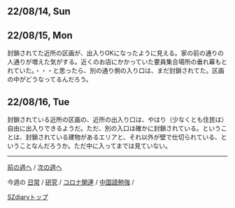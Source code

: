 ## 22/08/14, Sun


## 22/08/15, Mon

封鎖されてた近所の区画が、出入りOKになったように見える。家の前の通りの人通りが増えた気がする。近くのお店にかかっていた要員集合場所の垂れ幕もとれていた。・・・と思ったら、別の通り側の入り口は、まだ封鎖されてた。区画の中がどうなってるんだろう。


## 22/08/16, Tue

封鎖されている近所の区画の、近所の出入り口は、やはり（少なくとも住民は）自由に出入りできるようだ。ただ、別の入口は確かに封鎖されている。ということは、封鎖されている建物があるエリアと、それ以外が壁で仕切られている、ということなんだろうか。ただ中に入ってまでは見ていない。

***

[前の週へ](2208-1.md) /
[次の週へ](2208-3.md)

今週の
[日常](../diary/2208-2.md) /
[研究](../research/2208-2.md) /
[コロナ関連](../covid19/2208-2.md) / 
[中国語勉強](../chinese/2208-2.md) / 

[SZdiaryトップ](../../README.md)
